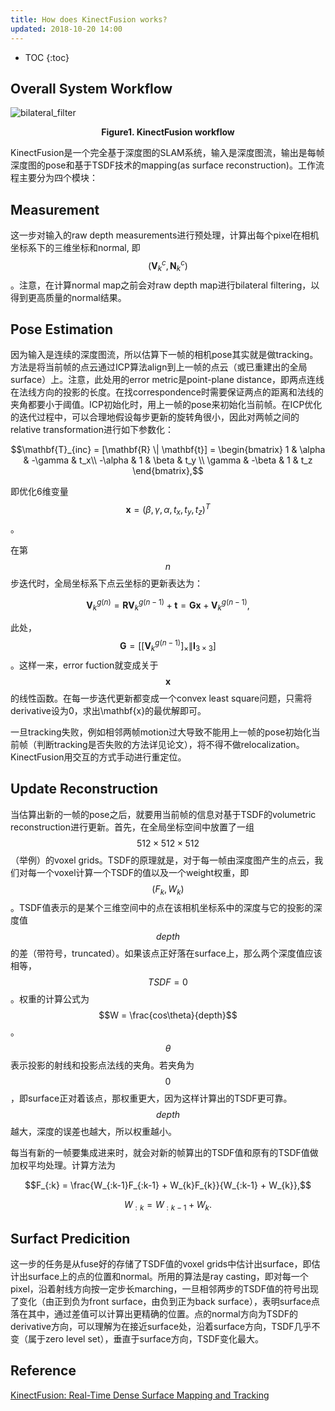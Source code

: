 ```yaml
---
title: How does KinectFusion works?
updated: 2018-10-20 14:00
---
```



* TOC
{:toc}

## Overall System Workflow

![bilateral_filter]({{site.baseurl}}/images/kinectfusion.png)
**<center>Figure1. KinectFusion workflow</center>**

KinectFusion是一个完全基于深度图的SLAM系统，输入是深度图流，输出是每帧深度图的pose和基于TSDF技术的mapping(as surface reconstruction)。工作流程主要分为四个模块：

## Measurement

这一步对输入的raw depth measurements进行预处理，计算出每个pixel在相机坐标系下的三维坐标和normal, 即$$(\mathbf{V}_k^c, \mathbf{N}_k^c)$$。注意，在计算normal map之前会对raw depth map进行bilateral filtering，以得到更高质量的normal结果。

## Pose Estimation

因为输入是连续的深度图流，所以估算下一帧的相机pose其实就是做tracking。方法是将当前帧的点云通过ICP算法align到上一帧的点云（或已重建出的全局surface）上。注意，此处用的error metric是point-plane distance，即两点连线在法线方向的投影的长度。在找correspondence时需要保证两点的距离和法线的夹角都要小于阈值。ICP初始化时，用上一帧的pose来初始化当前帧。在ICP优化的迭代过程中，可以合理地假设每步更新的旋转角很小，因此对两帧之间的relative transformation进行如下参数化：

$$\mathbf{T}_{inc} = [\mathbf{R} \| \mathbf{t}] = \begin{bmatrix} 1 & \alpha & -\gamma & t_x\\ -\alpha & 1 & \beta & t_y \\ \gamma & -\beta & 1 & t_z  \end{bmatrix},$$

即优化6维变量$$\mathbf{x}=(\beta, \gamma, \alpha, t_x, t_y, t_z)^T$$。

在第$$n$$步迭代时，全局坐标系下点云坐标的更新表达为：

$${\mathbf{V}_k^g}^{(n)} = \mathbf{R} {\mathbf{V}_k^g}^{(n-1)} + \mathbf{t} = \mathbf{G} \mathbf{x} + {\mathbf{V}_k^g}^{(n-1)},$$

此处，$$\mathbf{G}=\left[ [{\mathbf{V}_k^g}^{(n-1)}]_{\times} \| \mathbf{I}_{3\times3} \right]$$。这样一来，error fuction就变成关于$$\mathbf{x}$$的线性函数。在每一步迭代更新都变成一个convex least square问题，只需将derivative设为0，求出\mathbf{x}的最优解即可。

一旦tracking失败，例如相邻两帧motion过大导致不能用上一帧的pose初始化当前帧（判断tracking是否失败的方法详见论文），将不得不做relocalization。KinectFusion用交互的方式手动进行重定位。

## Update Reconstruction

当估算出新的一帧的pose之后，就要用当前帧的信息对基于TSDF的volumetric reconstruction进行更新。首先，在全局坐标空间中放置了一组$$512\times512\times512$$（举例）的voxel grids。TSDF的原理就是，对于每一帧由深度图产生的点云，我们对每一个voxel计算一个TSDF的值以及一个weight权重，即$$(F_k, W_k)$$。TSDF值表示的是某个三维空间中的点在该相机坐标系中的深度与它的投影的深度值$$depth$$的差（带符号，truncated）。如果该点正好落在surface上，那么两个深度值应该相等，$$TSDF=0$$。权重的计算公式为$$W = \frac{cos\theta}{depth}$$。$$\theta$$表示投影的射线和投影点法线的夹角。若夹角为$$0$$，即surface正对着该点，那权重更大，因为这样计算出的TSDF更可靠。$$depth$$越大，深度的误差也越大，所以权重越小。

每当有新的一帧要集成进来时，就会对新的帧算出的TSDF值和原有的TSDF值做加权平均处理。计算方法为

$$F_{:k} = \frac{W_{:k-1}F_{:k-1} + W_{k}F_{k}}{W_{:k-1} + W_{k}},$$

$$W_{:k} = W_{:k-1} + W_{k}.$$

## Surfact Predicition

这一步的任务是从fuse好的存储了TSDF值的voxel grids中估计出surface，即估计出surface上的点的位置和normal。所用的算法是ray casting，即对每一个pixel，沿着射线方向按一定步长marching，一旦相邻两步的TSDF值的符号出现了变化（由正到负为front surface，由负到正为back surface），表明surface点落在其中，通过差值可以计算出更精确的位置。点的normal方向为TSDF的derivative方向，可以理解为在接近surface处，沿着surface方向，TSDF几乎不变（属于zero level set），垂直于surface方向，TSDF变化最大。

## Reference

[KinectFusion: Real-Time Dense Surface Mapping and Tracking](https://www.microsoft.com/en-us/research/wp-content/uploads/2016/02/ismar2011.pdf)
